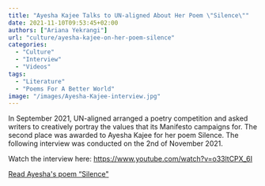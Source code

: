 ```yaml
---
title: "Ayesha Kajee Talks to UN-aligned About Her Poem \"Silence\""
date: 2021-11-10T09:53:45+02:00
authors: ["Ariana Yekrangi"]
url: "culture/ayesha-kajee-on-her-poem-silence"
categories: 
  - "Culture"
  - "Interview"
  - "Videos"
tags: 
  - "Literature"
  - "Poems For A Better World"
image: "/images/Ayesha-Kajee-interview.jpg"
---
```


In September 2021, UN-aligned arranged a poetry competition and asked writers to creatively portray the values that its Manifesto campaigns for. The second place was awarded to Ayesha Kajee for her poem Silence. The following interview was conducted on the 2nd of November 2021.

Watch the interview here: https://www.youtube.com/watch?v=o33ltCPX_6I


[Read Ayesha's poem “Silence"](https://un-aligned.org/culture/silence/)
